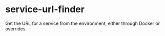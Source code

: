 # service-url-finder
Get the URL for a service from the environment, either through Docker or overrides.
